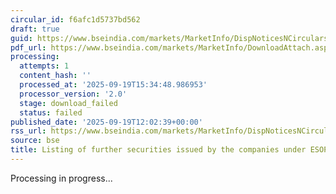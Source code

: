 ```yaml
---
circular_id: f6afc1d5737bd562
draft: true
guid: https://www.bseindia.com/markets/MarketInfo/DispNoticesNCirculars.aspx?Noticeid={BCAD7CC3-BF2D-4F0A-B542-AD88159E48D1}&noticeno=20250919-16&dt=09/19/2025&icount=16&totcount=44&flag=0
pdf_url: https://www.bseindia.com/markets/MarketInfo/DownloadAttach.aspx?id=20250919-16&attachedId=
processing:
  attempts: 1
  content_hash: ''
  processed_at: '2025-09-19T15:34:48.986953'
  processor_version: '2.0'
  stage: download_failed
  status: failed
published_date: '2025-09-19T12:02:39+00:00'
rss_url: https://www.bseindia.com/markets/MarketInfo/DispNoticesNCirculars.aspx?Noticeid={BCAD7CC3-BF2D-4F0A-B542-AD88159E48D1}&noticeno=20250919-16&dt=09/19/2025&icount=16&totcount=44&flag=0
source: bse
title: Listing of further securities issued by the companies under ESOP/ESOS
---
```


Processing in progress...